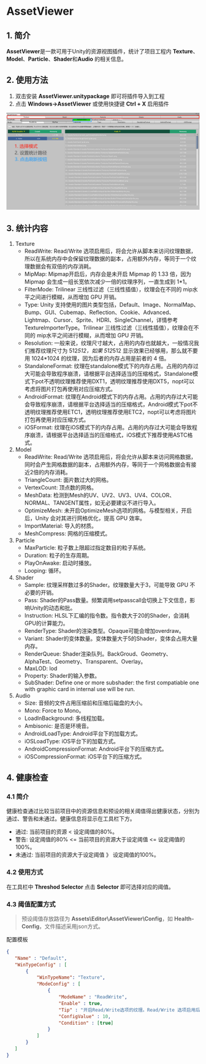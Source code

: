 # AssetViewer

## 1. 简介
**AssetViewer**是一款可用于Unity的资源视图插件，统计了项目工程内 **Texture**、**Model**、**Particle**、**Shader**和**Audio** 的相关信息。

## 2. 使用方法
1. 双击安装 **AssetViewer.unitypackage** 即可将插件导入到工程
2. 点击 **Windows->AssetViewer** 或使用快捷键 **Ctrl + X** 启用插件

![使用方法](./ReadMe/instructionpng.png  "使用方法")

## 3. 统计内容

1. Texture
    - ReadWrite: Read/Write 选项启用后，将会允许从脚本来访问纹理数据，所以在系统内存中会保留纹理数据的副本，占用额外内存，等同于一个纹理数据会有双倍的内存消耗。
    - MipMap: Mipmap开启后，内存会是未开启 Mipmap 的 1.33 倍，因为 Mipmap 会生成一组长宽依次减少一倍的纹理序列，一直生成到 1*1。 
    - FilterMode: Trilinear 三线性过滤（三线性插值），纹理会在不同的 mip水平之间进行模糊，从而增加 GPU 开销。
    - Type: Unity 支持使用的图片类型包括，Default、Image、NormalMap、Bump、GUI、Cubemap、Reflection、Cookie、Advanced、Lightmap、Cursor、Sprite、HDRI、SingleChannel，详情参考TextureImporterType。Trilinear 三线性过滤（三线性插值），纹理会在不同的 mip水平之间进行模糊，从而增加 GPU 开销。
    - Resolution: 一般来说，纹理尺寸越大，占用的内存也就越大，一般情况我们推荐纹理尺寸为 512*512，如果 512*512 显示效果已经够用，那么就不要用 1024*1024 的纹理，因为后者的内存占用是前者的 4 倍。
    - StandaloneFormat: 纹理在standalone模式下的内存占用。占用的内存过大可能会导致程序崩溃，请根据平台选择适当的压缩格式，Standalone模式下pot不透明纹理推荐使用DXT1，透明纹理推荐使用DXT5，nopt可以考虑将图片打包再使用对应压缩方式。
    - AndroidFormat: 纹理在Android模式下的内存占用。占用的内存过大可能会导致程序崩溃，请根据平台选择适当的压缩格式，Android模式下pot不透明纹理推荐使用ETC1，透明纹理推荐使用ETC2，nopt可以考虑将图片打包再使用对应压缩方式。
    - iOSFormat: 纹理在iOS模式下的内存占用。占用的内存过大可能会导致程序崩溃，请根据平台选择适当的压缩格式，iOS模式下推荐使用ASTC格式。
2. Model
   - ReadWrite: Read/Write 选项启用后，将会允许从脚本来访问网格数据，同时会产生网格数据的副本，占用额外内存，等同于一个网格数据会有接近2倍的内存消耗。
   - TriangleCount: 面片数过大的网格。
   - VertexCount: 顶点数的网格。
   - MeshData: 检测到Mesh的UV、UV2、UV3、UV4、COLOR、NORMAL、TANGENT属性，如无必要建议不进行导入。
   - OptimizeMesh: 未开启OptimizeMesh选项的网格。与模型相关，开启后，Unity 会对其进行网格优化，提高 GPU 效率。
   - ImportMaterial: 导入的材质。
   - MeshCompress: 网格的压缩模式。
3. Particle
   - MaxParticle: 粒子数上限超过指定数目的粒子系统。
   - Duration: 粒子的生存周期。
   - PlayOnAwake: 启动时播放。
   - Looping: 循环。
4. Shader
   - Sample: 纹理采样数过多的Shader。纹理数量大于3，可能导致 GPU 不必要的开销。
   - Pass: Shader的Pass数量。频繁调用setpasscall会切换上下文信息，影响Unity的动态和批。
   - Instruction: HLSL下汇编的指令数。指令数大于20的Shader，会消耗GPU的计算能力。
   - RenderType: Shader的渲染类型。Opaque可能会增加overdraw。
   - Variant: Shader的变体数量。变体数量大于5的Shader，变体会占用大量内存。
   - RenderQueue: Shader渲染队列。BackGroud、Geometry、AlphaTest、Geometry、Transparent、Overlay。
   - MaxLOD: lod
   - Property: Shader的输入参数。
   - SubShader: Define one or more subshader: the first compatiable one with graphic card in internal use will be run.
5. Audio
   - Size: 音频的文件占用压缩前和压缩后磁盘的大小。
   - Mono: Force to Mono。
   - LoadInBackground: 多线程加载。
   - Ambisonic: 是否是环境音。
   - AndroidLoadType: Android平台下的加载方式。
   - iOSLoadType: iOS平台下的加载方式。
   - AndroidCompressionFormat: Android平台下的压缩方式。
   - iOSCompressionFormat: iOS平台下的压缩方式。

## 4. 健康检查
### 4.1 简介
 健康检查通过比较当前项目中的资源信息和预设的相关阈值得出健康状态，分别为 通过、警告和未通过。健康信息将显示在工具栏下方。
 - 通过: 当前项目的资源 < 设定阈值的80%。
 - 警告: 设定阈值的80% <= 当前项目的资源大于设定阈值 <= 设定阈值的100%。
 - 未通过: 当前项目的资源大于设定阈值 》 设定阈值的100%。

 ### 4.2 使用方式
 在工具栏中 **Threshod Selector** 点击 **Selector** 即可选择对应的阈值。

 ### 4.3 阈值配置方式
 > 预设阈值存放路径为 **Assets\Editor\AssetViewer\Config**，如 **Health-Config**，文件描述采用json方式。  
 
 配置模板
 ``` json
{
    "Name" : "Default",
    "WinTypeConfig" : [
        {
            "WinTypeName": "Texture",
            "ModeConfig" : [
                {
                    "ModeName" : "ReadWrite",
                    "Enable" : true,
                    "Tip" : "开启Read/Write选项的纹理。Read/Write 选项启用后，将会允许从脚本来访问纹理数据，所以在系统内存中会保留纹理数据的副本，占用额外内存，等同于一个纹理数据会有双倍的内存消耗。",
                    "ConfigValue" : 10,
                    "Condition" : [true]
                }
            ]
        }
    ]
}
 ```


